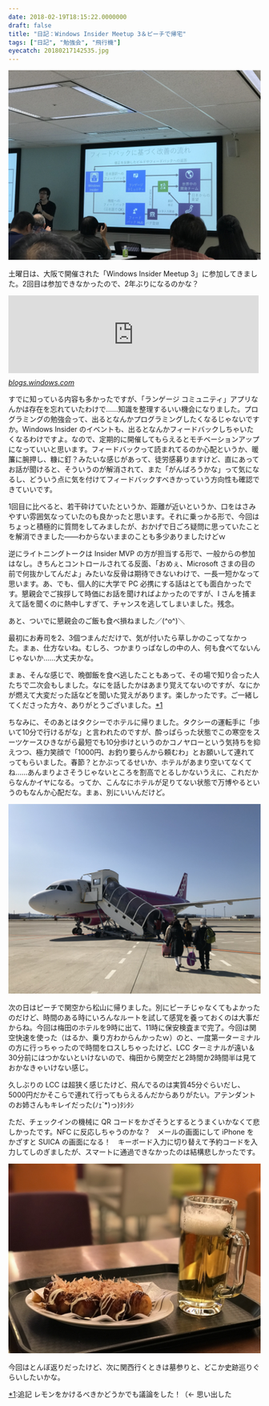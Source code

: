 ```yaml
---
date: 2018-02-19T18:15:22.0000000
draft: false
title: "日記：Windows Insider Meetup 3＆ピーチで帰宅"
tags: ["日記", "勉強会", "飛行機"]
eyecatch: 20180217142535.jpg
---
```

<p><span itemscope itemtype="http://schema.org/Photograph"><img src="20180217142535.jpg" alt="f:id:daruyanagi:20180217142535j:plain" title="f:id:daruyanagi:20180217142535j:plain" class="hatena-fotolife" itemprop="image"></span></p><p>土曜日は、大阪で開催された「Windows Insider Meetup 3」に参加してきました。2回目は参加できなかったので、2年ぶりになるのかな？</p><p><iframe src="https://hatenablog-parts.com/embed?url=https%3A%2F%2Fblogs.windows.com%2Fjapan%2F2018%2F01%2F17%2Fwindows-insider-meetup-3%2F%23Qb2RIaUdbwyIdjIf.97" title="Windows Insider Meetup 3 開催決定！情シス編も" class="embed-card embed-webcard" scrolling="no" frameborder="0" style="display: block; width: 100%; height: 155px; max-width: 500px; margin: 10px 0px;"></iframe><cite class="hatena-citation"><a href="https://blogs.windows.com/japan/2018/01/17/windows-insider-meetup-3/#Qb2RIaUdbwyIdjIf.97">blogs.windows.com</a></cite></p><p>すでに知っている内容も多かったですが、「ランゲージ コミュニティ」アプリなんかは存在を忘れていたわけで……知識を整理するいい機会になりました。プログラミングの勉強会って、出るとなんかプログラミングしたくなるじゃないですか。Windows Insider のイベントも、出るとなんかフィードバックしちゃいたくなるわけですよ。なので、定期的に開催してもらえるとモチベーションアップになっていいと思います。フィードバックって読まれてるのか心配というか、暖簾に腕押し、糠に釘？みたいな感じがあって、徒労感募りますけど、直にあってお話が聞けると、そういうのが解消されて、また「がんばろうかな」って気になるし、どういう点に気を付けてフィードバックすべきかっていう方向性も確認できていいです。</p><p>1回目に比べると、若干砕けていたというか、距離が近いというか、口をはさみやすい雰囲気なっていたのも良かったと思います。それに乗っかる形で、今回はちょっと積極的に質問をしてみましたが、おかげで日ごろ疑問に思っていたことを解消できました――わからないままのことも多少ありましたけどｗ</p><p>逆にライトニングトークは Insider MVP の方が担当する形で、一般からの参加はなし。きちんとコントロールされてる反面、「おめぇ、Microsoft さまの目の前で何抜かしてんだよ」みたいな反骨は期待できないわけで、一長一短かなって思います。あ、でも、個人的に大学で PC 必携にする話はとても面白かったです。懇親会でご挨拶して時価にお話を聞ければよかったのですが、I さんを捕まえて話を聞くのに熱中しすぎて、チャンスを逃してしまいました。残念。</p><p>あと、ついでに懇親会のご飯も食べ損ねました／(^o^)＼</p><p>最初にお寿司を2、3個つまんだだけで、気が付いたら草しかのこってなかった。まぁ、仕方ないね。むしろ、つかまりっぱなしの中の人、何も食べてないんじゃないか……大丈夫かな。</p><p>まぁ、そんな感じで、晩御飯を食べ逃したこともあって、その場で知り合った人たちで二次会もしました。なにを話したかはあまり覚えてないのですが、なにかが燃えて大変だった話などを聞いた覚えがあります。楽しかったです。ご一緒してくださった方々、ありがとうございました。<a href="#f-f6b63b0b" name="fn-f6b63b0b" title="追記 レモンをかけるべきかどうかでも議論をした！（← 思い出した">*1</a></p><p>ちなみに、そのあとはタクシーでホテルに帰りました。タクシーの運転手に「歩いて10分で行けるがな」と言われたのですが、酔っぱらった状態でこの寒空をスーツケースひきながら最短でも10分歩けというのかコノヤローという気持ちを抑えつつ、極力笑顔で「1000円、お釣り要らんから頼むわ」とお願いして連れてってもらいました。春節？とかぶってるせいか、ホテルがあまり空いてなくてね……あんまりよさそうじゃないところを割高でとるしかないうえに、これだからなんかイヤになる。ってか、こんなにホテルが足りてない状態で万博やるというのもなんか心配だな。まぁ、別にいいんだけど。</p><p><span itemscope itemtype="http://schema.org/Photograph"><img src="20180218113927.jpg" alt="f:id:daruyanagi:20180218113927j:plain" title="f:id:daruyanagi:20180218113927j:plain" class="hatena-fotolife" itemprop="image"></span></p><p>次の日はピーチで関空から松山に帰りました。別にピーチじゃなくてもよかったのだけど、時間のある時にいろんなルートを試して感覚を養っておくのは大事だからね。今回は梅田のホテルを9時に出て、11時に保安検査まで完了。今回は関空快速を使った（はるか、乗り方わからんかったｗ）のと、一度第一ターミナルの方に行っちゃったので時間をロスしちゃったけど、LCC ターミナルが遠い＆30分前にはつかないといけないので、梅田から関空だと2時間か2時間半は見ておかなきゃいけない感じ。</p><p>久しぶりの LCC は超狭く感じたけど、飛んでるのは実質45分ぐらいだし、5000円だかそこらで連れて行ってもらえるんだからありがたい。アテンダントのお姉さんもキレイだった(ﾉｪ`*)っ)ﾀｼﾀｼ</p><p>ただ、チェックインの機械に QR コードをかざそうとするとうまくいかなくて悲しかったです。NFC に反応しちゃうのかな？　メールの画面にして iPhone をかざすと SUICA の画面になる！　キーボード入力に切り替えて予約コードを入力してしのぎましたが、スマートに通過できなかったのは結構悲しかったです。</p><p><span itemscope itemtype="http://schema.org/Photograph"><img src="20180218111210.jpg" alt="f:id:daruyanagi:20180218111210j:plain" title="f:id:daruyanagi:20180218111210j:plain" class="hatena-fotolife" itemprop="image"></span></p><p>今回はとんぼ返りだったけど、次に関西行くときは墓参りと、どこか史跡巡りぐらいしたいかな。</p>
<div class="footnote">
<p class="footnote"><a href="#fn-f6b63b0b" name="f-f6b63b0b" class="footnote-number">*1</a><span class="footnote-delimiter">:</span><span class="footnote-text">追記 レモンをかけるべきかどうかでも議論をした！（← 思い出した</span></p>
</div>